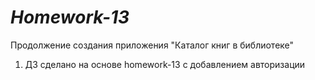 # *Homework-13*
Продолжение создания приложения "Каталог книг в библиотеке"

1. ДЗ сделано на основе homework-13 с добавлением авторизации


